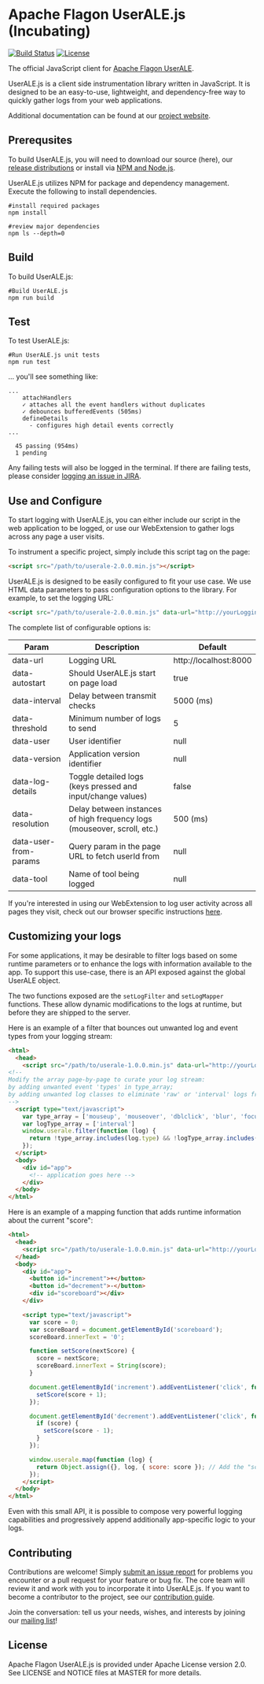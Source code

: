 # Apache Flagon UserALE.js (Incubating)

[![Build Status](https://builds.apache.org/job/useralejs-ci/badge/icon?style=plastic)](https://builds.apache.org/job/useralejs-ci?)
[![License](https://img.shields.io/badge/license-Apache--2.0-blue.svg)](http://www.apache.org/licenses/LICENSE-2.0)

The official JavaScript client for [Apache Flagon UserALE](https://github.com/apache/incubator-flagon-userale).  

UserALE.js is a client side instrumentation library written in JavaScript. It is designed to be an easy-to-use, lightweight, and dependency-free way to quickly gather logs from your web applications.

Additional documentation can be found at our [project website](http://flagon.incubator.apache.org/userale/).

## Prerequsites

To build UserALE.js, you will need to download our source (here), our [release distributions](http://flagon.incubator.apache.org/releases/) or install via [NPM and Node.js](https://www.npmjs.com/package/useralejs).

UserALE.js utilizes NPM for package and dependency management. Execute the following to install dependencies.
```
#install required packages
npm install

#review major dependencies
npm ls --depth=0
```

## Build

To build UserALE.js:

```
#Build UserALE.js
npm run build
```

## Test

To test UserALE.js:
```
#Run UserALE.js unit tests
npm run test
```
... you'll see something like:
```
...
    attachHandlers
    ✓ attaches all the event handlers without duplicates
    ✓ debounces bufferedEvents (505ms)
    defineDetails
      - configures high detail events correctly
...

  45 passing (954ms)
  1 pending
```
Any failing tests will also be logged in the terminal. If there are failing tests, please consider [logging an issue in JIRA](https://issues.apache.org/jira/projects/FLAGON).

## Use and Configure

To start logging with UserALE.js, you can either include our script in the web application to be logged, or use our WebExtension to gather logs across any page a user visits.

To instrument a specific project, simply include this script tag on the page:

```html
<script src="/path/to/userale-2.0.0.min.js"></script>
```
UserALE.js is designed to be easily configured to fit your use case. We use HTML data parameters to pass configuration options to the library. For example, to set the logging URL:

```html
<script src="/path/to/userale-2.0.0.min.js" data-url="http://yourLoggingUrl"></script>
```

The complete list of configurable options is:

| Param | Description | Default |
|---|---|---|
| data-url | Logging URL | http://localhost:8000 |
| data-autostart | Should UserALE.js start on page load | true |
| data-interval | Delay between transmit checks | 5000 (ms) |
| data-threshold | Minimum number of logs to send | 5 |
| data-user | User identifier | null |
| data-version | Application version identifier | null |
| data-log-details | Toggle detailed logs (keys pressed and input/change values) | false |
| data-resolution | Delay between instances of high frequency logs (mouseover, scroll, etc.) | 500 (ms) |
| data-user-from-params | Query param in the page URL to fetch userId from | null |
| data-tool | Name of tool being logged | null |

If you're interested in using our WebExtension to log user activity across all pages they visit, check out our browser specific instructions [here](https://github.com/apache/incubator-flagon-useralejs/blob/FLAGON-336/src/UserALEWebExtension/README.md).

## Customizing your logs

For some applications, it may be desirable to filter logs based on some runtime parameters or to enhance the logs with information available to the app. To support this use-case, there is an API exposed against the global UserALE object.

The two functions exposed are the `setLogFilter` and `setLogMapper` functions. These allow dynamic modifications to the logs at runtime, but before they are shipped to the server.

Here is an example of a filter that bounces out unwanted log and event types from your logging stream:
```html
<html>
  <head>
    <script src="/path/to/userale-1.0.0.min.js" data-url="http://yourLoggingUrl"></script>
<!--
Modify the array page-by-page to curate your log stream:
by adding unwanted event 'types' in type_array;
by adding unwanted log classes to eliminate 'raw' or 'interval' logs from your stream.
-->
  <script type="text/javascript">
    var type_array = ['mouseup', 'mouseover', 'dblclick', 'blur', 'focus']
    var logType_array = ['interval']
    window.userale.filter(function (log) {
      return !type_array.includes(log.type) && !logType_array.includes(log.logType);
    });
  </script>
  <body>
    <div id="app">
      <!-- application goes here -->
    </div>
  </body>
</html>
```

Here is an example of a mapping function that adds runtime information about the current "score":
```html
<html>
  <head>
    <script src="/path/to/userale-1.0.0.min.js" data-url="http://yourLoggingUrl"></script>
  </head>
  <body>
    <div id="app">
      <button id="increment">+</button>
      <button id="decrement">-</button>
      <div id="scoreboard"></div>
    </div>

    <script type="text/javascript">
      var score = 0;
      var scoreBoard = document.getElementById('scoreboard');
      scoreBoard.innerText = '0';

      function setScore(nextScore) {
        score = nextScore;
        scoreBoard.innerText = String(score);
      }

      document.getElementById('increment').addEventListener('click', function () {
        setScore(score + 1);
      });

      document.getElementById('decrement').addEventListener('click', function () {
        if (score) {
          setScore(score - 1);
        }
      });

      window.userale.map(function (log) {
        return Object.assign({}, log, { score: score }); // Add the "score" property to the log
      });
    </script>
  </body>
</html>
```

Even with this small API, it is possible to compose very powerful logging capabilities and progressively append additionally app-specific logic to your logs.

## Contributing

Contributions are welcome!  Simply [submit an issue report](https://issues.apache.org/jira/browse/FLAGON) for problems you encounter or a pull request for your feature or bug fix.  The core team will review it and work with you to incorporate it into UserALE.js. If you want to become a contributor to the project, see our [contribution guide](http://flagon.incubator.apache.org/docs/contributing/). 

Join the conversation: tell us your needs, wishes, and interests by joining our [mailing list](dev-subscribe@flagon.incubator.apache.org)!

## License

Apache Flagon UserALE.js is provided under Apache License version 2.0. See LICENSE and NOTICE files at MASTER for more details.